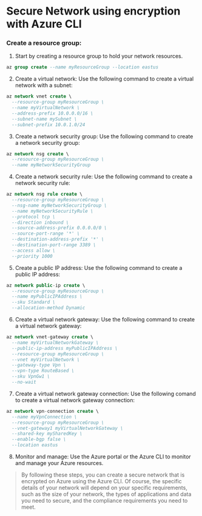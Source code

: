 # Secure Network using encryption with Azure CLI

### Create a resource group:

1. Start by creating a resource group to hold your network resources.

```sql
az group create --name myResourceGroup --location eastus
```

2. Create a virtual network: Use the following command to create a virtual network with a subnet:

```sql
az network vnet create \
  --resource-group myResourceGroup \
  --name myVirtualNetwork \
  --address-prefix 10.0.0.0/16 \
  --subnet-name mySubnet \
  --subnet-prefix 10.0.1.0/24
```

3. Create a network security group: Use the following command to create a network security group:

```sql
az network nsg create \
  --resource-group myResourceGroup \
  --name myNetworkSecurityGroup
```

4. Create a network security rule: Use the following command to create a network security rule:

```sql
az network nsg rule create \
  --resource-group myResourceGroup \
  --nsg-name myNetworkSecurityGroup \
  --name myNetworkSecurityRule \
  --protocol tcp \
  --direction inbound \
  --source-address-prefix 0.0.0.0/0 \
  --source-port-range '*' \
  --destination-address-prefix '*' \
  --destination-port-range 3389 \
  --access allow \
  --priority 1000
```

5. Create a public IP address: Use the following command to create a public IP address:

```sql
az network public-ip create \
  --resource-group myResourceGroup \
  --name myPublicIPAddress \
  --sku Standard \
  --allocation-method Dynamic
```

6. Create a virtual network gateway: Use the following command to create a virtual network gateway:

```sql
az network vnet-gateway create \
  --name myVirtualNetworkGateway \
  --public-ip-address myPublicIPAddress \
  --resource-group myResourceGroup \
  --vnet myVirtualNetwork \
  --gateway-type Vpn \
  --vpn-type RouteBased \
  --sku VpnGw1 \
  --no-wait
```

7. Create a virtual network gateway connection: Use the following comand to create a virtual network gateway connection: 

```sql
az network vpn-connection create \
  --name myVpnConnection \
  --resource-group myResourceGroup \
  --vnet-gateway1 myVirtualNetworkGateway \
  --shared-key mySharedKey \
  --enable-bgp false \
  --location eastus
```

8. Monitor and manage: Use the Azure portal or the Azure CLI to monitor and manage your Azure resources.

>By following these steps, you can create a secure network that is encrypted on Azure using the Azure CLI. Of course, the specific details of your network will depend on your specific requirements, such as the size of your network, the types of applications and data you need to secure, and the compliance requirements you need to meet.